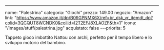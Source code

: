 ---
nome: "Palestrina"
categoria: "Giochi"
prezzo: 149.00
negozio: "Amazon"
link: "https://www.amazon.it/dp/B09GPNMX6X/ref=br_dsk_yr_itemdt_dp?colid=3QGQUT8WCNDK0&coliid=I2T2EFJ8XLAOZF&th=1"
icona: "/images/stuff/palestrina.jpg"
acquistato: false
---priorita: 5

Tappeto gioco imbottito Nattou con archi, perfetto per il tempo libero e lo sviluppo motorio del bambino.
